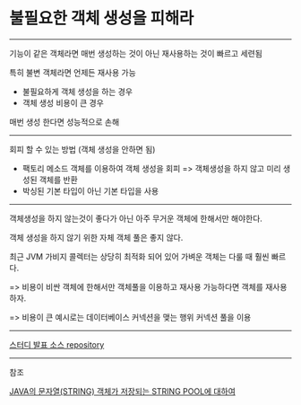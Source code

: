 # 불필요한 객체 생성을 피해라

---

기능이 같은 객체라면 매번 생성하는 것이 아닌 재사용하는 것이 빠르고 세련됨

특히 불변 객체라면 언제든 재사용 가능

* 불필요하게 객체 생성을 하는 경우
* 객체 생성 비용이 큰 경우

매번 생성 한다면 성능적으로 손해

---

회피 할 수 있는 방법 (객체 생성을 안하면 됨)

* 팩토리 메소드 객체를 이용하여 객체 생성을 회피 => 객체생성을 하지 않고 미리 생성된 객체를 반환
* 박싱된 기본 타입이 아닌 기본 타입을 사용

---

객체생성을 하지 않는것이 좋다가 아닌 아주 무거운 객체에 한해서만 해야한다.

객체 생성을 하지 않기 위한 자체 객체 풀은 좋지 않다.

최근 JVM 가비지 콜렉터는 상당히 최적화 되어 있어 가벼운 객체는 다룰 때 훨씬 빠르다.

=> 비용이 비싼 객체에 한해서만 객체풀을 이용하고 재사용 가능하다면 객체를 재사용 하자.  

=> 비용이 큰 예시로는 데이터베이스 커넥션을 맺는 행위 커넥션 풀을 이용


---

[스터디 발표 소스 repository](https://github.com/EffectiveStudy/leesangho/tree/main/src/main/java/com/github/sangholee/dev/effectivejavastudy/study01_item6)


---

참조

[JAVA의 문자열(STRING) 객체가 저장되는 STRING POOL에 대하여](https://dololak.tistory.com/718)
